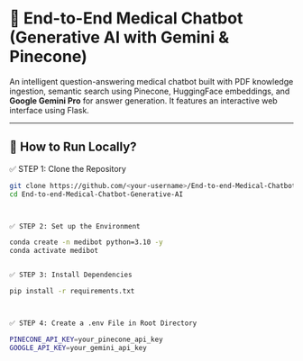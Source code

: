# 🧠 End-to-End Medical Chatbot (Generative AI with Gemini & Pinecone)

An intelligent question-answering medical chatbot built with PDF knowledge ingestion, semantic search using Pinecone, HuggingFace embeddings, and **Google Gemini Pro** for answer generation. It features an interactive web interface using Flask.

---

## 🚀 How to Run Locally?



✅ STEP 1: Clone the Repository

```bash
git clone https://github.com/<your-username>/End-to-end-Medical-Chatbot-Generative-AI.git
cd End-to-end-Medical-Chatbot-Generative-AI



✅ STEP 2: Set up the Environment

conda create -n medibot python=3.10 -y
conda activate medibot


✅ STEP 3: Install Dependencies

pip install -r requirements.txt



✅ STEP 4: Create a .env File in Root Directory

PINECONE_API_KEY=your_pinecone_api_key
GOOGLE_API_KEY=your_gemini_api_key